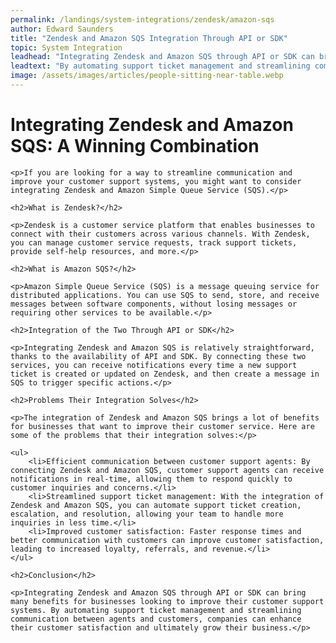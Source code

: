 ```yaml
---
permalink: /landings/system-integrations/zendesk/amazon-sqs
author: Edward Saunders
title: "Zendesk and Amazon SQS Integration Through API or SDK"
topic: System Integration
leadhead: "Integrating Zendesk and Amazon SQS through API or SDK can bring many benefits for businesses looking to improve their customer support systems"
leadtext: "By automating support ticket management and streamlining communication between agents and customers, companies can enhance their customer satisfaction and ultimately grow their business."
image: /assets/images/articles/people-sitting-near-table.webp
---
```

<div class="arttext">    <h1>Integrating Zendesk and Amazon SQS: A Winning Combination</h1>

    <p>If you are looking for a way to streamline communication and improve your customer support systems, you might want to consider integrating Zendesk and Amazon Simple Queue Service (SQS).</p>

    <h2>What is Zendesk?</h2>

    <p>Zendesk is a customer service platform that enables businesses to connect with their customers across various channels. With Zendesk, you can manage customer service requests, track support tickets, provide self-help resources, and more.</p>

    <h2>What is Amazon SQS?</h2>

    <p>Amazon Simple Queue Service (SQS) is a message queuing service for distributed applications. You can use SQS to send, store, and receive messages between software components, without losing messages or requiring other services to be available.</p>

    <h2>Integration of the Two Through API or SDK</h2>

    <p>Integrating Zendesk and Amazon SQS is relatively straightforward, thanks to the availability of API and SDK. By connecting these two services, you can receive notifications every time a new support ticket is created or updated on Zendesk, and then create a message in SQS to trigger specific actions.</p>

    <h2>Problems Their Integration Solves</h2>

    <p>The integration of Zendesk and Amazon SQS brings a lot of benefits for businesses that want to improve their customer service. Here are some of the problems that their integration solves:</p>

    <ul>
        <li>Efficient communication between customer support agents: By connecting Zendesk and Amazon SQS, customer support agents can receive notifications in real-time, allowing them to respond quickly to customer inquiries and concerns.</li>
        <li>Streamlined support ticket management: With the integration of Zendesk and Amazon SQS, you can automate support ticket creation, escalation, and resolution, allowing your team to handle more inquiries in less time.</li>
        <li>Improved customer satisfaction: Faster response times and better communication with customers can improve customer satisfaction, leading to increased loyalty, referrals, and revenue.</li>
    </ul>

    <h2>Conclusion</h2>

    <p>Integrating Zendesk and Amazon SQS through API or SDK can bring many benefits for businesses looking to improve their customer support systems. By automating support ticket management and streamlining communication between agents and customers, companies can enhance their customer satisfaction and ultimately grow their business.</p>

</div>